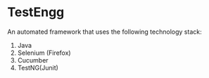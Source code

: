 # TestEngg

An automated framework that uses the following technology stack:

1) Java
2) Selenium (Firefox)
3) Cucumber
4) TestNG(Junit)
